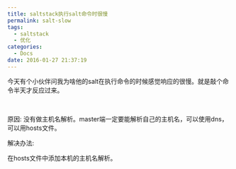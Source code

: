 ```yaml
---
title: saltstack执行salt命令时很慢
permalink: salt-slow
tags:
  - saltstack
  - 优化
categories:
  - Docs
date: 2016-01-27 21:37:19
---
```


今天有个小伙伴问我为啥他的salt在执行命令的时候感觉响应的很慢。就是敲个命令半天才反应过来。

&nbsp;

原因: 没有做主机名解析。master端一定要能解析自己的主机名，可以使用dns，可以用hosts文件。

解决办法:

在hosts文件中添加本机的主机名解析。